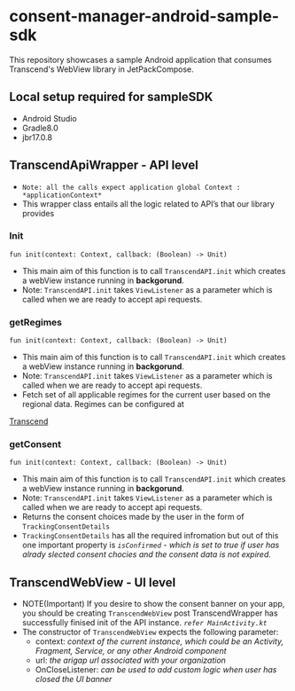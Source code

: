 # consent-manager-android-sample-sdk

This repository showcases a sample Android application that consumes Transcend's WebView library in JetPackCompose.

## Local setup required for sampleSDK

- Android Studio
- Gradle8.0
- jbr17.0.8

## TranscendApiWrapper - API level

- `Note: all the calls expect application global Context : *applicationContext*`
- This wrapper class entails all the logic related to API’s that our library provides

### Init

  `fun init(context: Context, callback: (Boolean) -> Unit)`

- This main aim of this function is to call `TranscendAPI.init` which creates a webView instance running in **backgorund**.
- Note: `TranscendAPI.init` takes `ViewListener` as a parameter which is called when we are ready to accept api requests.

### getRegimes

  `fun init(context: Context, callback: (Boolean) -> Unit)`

- This main aim of this function is to call `TranscendAPI.init` which creates a webView instance running in **backgorund**.
- Note: `TranscendAPI.init` takes `ViewListener` as a parameter which is called when we are ready to accept api requests.
- Fetch set of all applicable regimes for the current user based on the regional data. Regimes can be configured at

[Transcend](https://app.transcend.io/consent-manager/regional-experiences)

### getConsent

  `fun init(context: Context, callback: (Boolean) -> Unit)`

- This main aim of this function is to call `TranscendAPI.init` which creates a webView instance running in **backgorund**.
- Note: `TranscendAPI.init` takes `ViewListener` as a parameter which is called when we are ready to accept api requests.
- Returns the consent choices made by the user in the form of `TrackingConsentDetails`
- `TrackingConsentDetails` has all the required infromation but out of this one important property is  *`isConfirmed` - which is set to true if user has alrady slected consent chocies and the consent data is not expired.*

## TranscendWebView - UI level

- NOTE(Important) If you desire to show the consent banner on your app, you should be creating `TranscendWebView` post TranscendWrapper has successfully finised init of the API instance. *`refer MainActivity.kt`*
- The constructor of `TranscendWebView` expects the following parameter:
    - context: *context of the current instance, which could be an Activity, Fragment, Service, or any other Android component*
    - url: *the arigap url associated with your organization*
    - OnCloseListener: *can be used to add custom logic when user has closed the UI banner*

